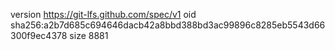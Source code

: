 version https://git-lfs.github.com/spec/v1
oid sha256:a2b7d685c694646dacb42a8bbd388bd3ac99896c8285eb5543d66300f9ec4378
size 8881
